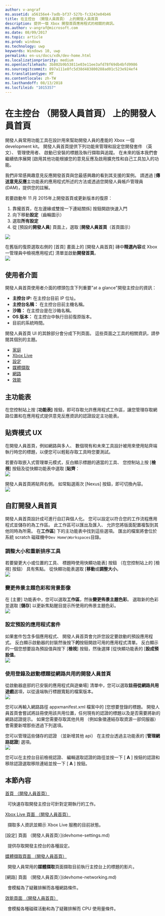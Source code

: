 ```yaml
---
author: v-angraf
ms.assetid: a56156e4-7adb-bf37-527b-fc3243e04b46
title: 在主控台 （開發人員首頁） 上的開發人員首頁
description: 提供一個 Xbox 開發首頁應用程式的相關的資訊。
ms.author: v-angraf@microsoft.com
ms.date: 08/09/2017
ms.topic: article
ms.prod: windows
ms.technology: uwp
keywords: Windows 10, uwp
permalink: en-us/docs/xdk/dev-home.html
ms.localizationpriority: medium
ms.openlocfilehash: 3b802b9b53811e03e11ee3afd78f69db4bfd9986
ms.sourcegitcommit: 897a111e8fc5d38d483800288ad01c523e924ef4
ms.translationtype: MT
ms.contentlocale: zh-TW
ms.lasthandoff: 08/13/2018
ms.locfileid: "1015357"
---
```

# <a name="developer-home-on-the-console-dev-home"></a>在主控台 （開發人員首頁） 上的開發人員首頁
   
  
開發人員常用功能工具在設計用來幫助開發人員的產能的 Xbox 一個 development kit。 開發人員首頁提供下列功能來管理和設定您開發套件 （英文）、 管理使用者、 啟動已安裝的標題及執行擷取與追蹤。 在未來的版本我們會繼續依序展開 [啟用其他功能根據您的意見反應及啟用擴充性和自己工具加入的功能。   
   
  
我們非常感興趣意見反應開發首頁與您最感興趣的看到其支援的案例。 請透過 [**傳送意見反應**主功能表的應用程式所述的方法或透過您開發人員帳戶管理員 (DAM)，提供您的註解。   
   
  
若要啟動年 11 月 2015年上開發首頁或更新版本的復原：  
 
   1. 靠攏首頁，在左邊緣或雙按一下連結關係] 按鈕開啟快速入門  
   1. 向下移動**設定**（齒輪圖示）   
   1. 選取**所有設定**  
   1. 從 [預設的**開發人員**] 頁面上，選取 [**開發人員首頁**（首頁圖示）   

 ![](images/dev_home_icons.png)   
  
在舊版的復原選取右側的 [首頁] 畫面上的 [開發人員首頁] 磚中**精選內容**或 Xbox 一管理員中檢視應用程式] 清單並啟動**開發首頁**。   
 ![](images/dev_home_1.png) 
<a id="ID4EBC"></a>

   

## <a name="user-interface"></a>使用者介面  
   
  
開發人員首頁使用者介面的標頭包含下列重要"at a glance"開發主控台的資訊：   
 
   *  **主控台 IP:** 在主控台目前 IP 位址。   
   *  **主控台名稱：** 在主控台目前主機名稱。  
   *  **沙箱：** 在主控台是在沙箱名稱。  
   *  **OS 版本：** 在主控台中執行目前復原版本。
   *  目前的系統時間。   

   
  
開發人員首頁 UI 的其餘部分會分成下列頁面。 這些頁面之工具的相關資訊，請參閱其個別的主題。   
 
   *  [家庭](devhome-home.md)  
   *  [Xbox Live](devhome-live.md)  
   *  [設定](devhome-settings.md)  
   *  [媒體擷取](devhome-capture.md)  
   *  [網路](devhome-networking.md)  
   *  [效能](devhome-performance.md)  

  
<a id="ID4EKE"></a>

   

## <a name="main-menu"></a>主功能表  
   
  
在您控制站上按 [**功能表]** 按鈕，即可存取允許應用程式工作區，讓您管理存取網路位置和在應用程式提供意見反應資訊的認證設定主功能表。   
  
<a id="ID4EUE"></a>

   

## <a name="snap-mode-ux"></a>貼齊模式 UX  
   
  
在開發人員首頁，例如網路與多人、 數個現有和未來工具設計被用來使用貼齊端執行時您的標題，以便您可以輕鬆存取工具時您要測試。   
   
  
若要存取嵌入式管理單元模式，反白顯示標題的適當的工具、 您控制站上按 [**檢視**] 按鈕及從快顯功能表中選取 [**貼齊**：  
 ![](images/dev_home_4.png)   
  
開發人員首頁將貼齊右側。 如常點選兩次 \[Nexus\] 按鈕，即可切換內容。  
 ![](images/dev_home_5.png)  
<a id="ID4EKF"></a>

   

## <a name="customizing-dev-home"></a>自訂開發人員首頁  
   
  
開發人員首頁設計成可進行自訂與個人化。 您可以設定以符合您的工作流程應用程式並儲存的為工作區。 此工作區可以匯出及匯入、 允許您將版面配置複製到其他同時為所需。 在**工作區**] 下的主功能表中找到這些選項。 匯出的檔案將會位於系統 scratch 磁碟機中`Dev Home\Workspaces`目錄。   
 
<a id="ID4EVF"></a>

   

### <a name="resizing-and-reordering-tools"></a>調整大小和重新排序工具  
   
  
若要變更大小或位置的工具、 標題時使用快顯功能表] 按鈕 （在您控制站上的 [檢視] 按鈕） 具有焦點。 從快顯功能表選取 [**移動**或**調整大小**。   
 ![](images/dev_home_6.png)  
<a id="ID4EEG"></a>

   

### <a name="changing-theme-color-and-background-image"></a>變更佈景主題色彩和背景影像  
   
  
在 [主要] 功能表中，您可以選取**工作區**，然後**變更佈景主題色彩**。 選取新的色彩並選取 [**儲存**] 以更新焦點醒目提示所使用的佈景主題色彩。   
 ![](images/dev_home_7.png)  
<a id="ID4EVG"></a>

   

### <a name="setting-the-default-application-for-a-package"></a>設定預設的應用程式套件  
   
  
如果套件包含多個應用程式、 開發人員首頁會允許您設定要啟動的預設應用程式。 反白顯示啟動器的封裝然後按下**的**按鈕開啟可用的應用程式清單。 反白顯示的一個您想要設為預設值與按下 [**檢視**] 按鈕，然後選擇 [從快顯功能表的 [**設成預設值**。   
 ![](images/dev_home_setdefault.png)  
<a id="ID4EGH"></a>

   

### <a name="using-dev-home-to-register-and-launch-titles-from-a-network-share"></a>使用登錄及啟動標題從網路共用的開發人員首頁  
   
  
從啟動器底部的已安裝的應用程式與遊樂場] 清單中，您可以選取**註冊從網路共用遊戲**選項，以從遠端執行標題寬鬆的檔案版本。   
 ![](images/dev_home_8.png)   
  
您可以再輸入網路路徑 appxmanifest.xml 檔案中的 [您想要登錄的標題。 開發人員首頁會嘗試將註冊使用該共用位置，任何現有的認證的標題以及是否需要將新的網路認證提示。 如果您需要存取其他共用 （例如象徵連結存取資源一部伺服器） 會需要新增那些透過下列選項。   
   
  
您可以管理這些儲存的認證 （並新增其他 api） 在主控台透過主功能表的 [**管理網路認證**] 選項。   
 ![](images/dev_home_9.png)   
  
您可以在主控台目前檢視認證、 編輯選取認證的路徑並按一下 [ **A** ] 按鈕的認證和移除認證選取移除連結並按一下 [ **A** ] 按鈕。   
   
<a id="ID4EGAAC"></a>

   

## <a name="in-this-section"></a>本節內容  
  
[首頁 （開發人員首頁）](devhome-home.md)  


&nbsp;&nbsp;可快速存取開發主控台可針對定期執行的工作。 
  
  
[Xbox Live 頁面 （開發人員首頁）](devhome-live.md)  


&nbsp;&nbsp;擷取多人資訊並顯示 Xbox Live 服務的目前狀態。 
  
  
[設定] 頁面 （開發人員首頁）](devhome-settings.md)  


&nbsp;&nbsp;提供存取開發主控台的各種設定。 
  
  
[媒體擷取頁面 （開發人員首頁）](devhome-capture.md)  


&nbsp;&nbsp;開發人員常用的**媒體擷取**頁面擷取目前執行主控台上的標題的影片。 
  
  
[網路] 頁面 （開發人員首頁）](devhome-networking.md)  


&nbsp;&nbsp;會模擬為了疑難排解而各種網路條件。 
  
  
[效能頁面 （開發人員首頁）](devhome-performance.md)  


&nbsp;&nbsp;會模擬各種磁碟活動和為了疑難排解而 CPU 使用量條件。 
 
